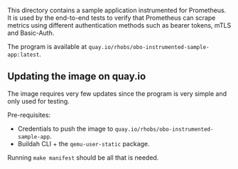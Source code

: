 This directory contains a sample application instrumented for Prometheus. It is
used by the end-to-end tests to verify that Prometheus can scrape metrics using
different authentication methods such as bearer tokens, mTLS and Basic-Auth.

The program is available at `quay.io/rhobs/obo-instrumented-sample-app:latest`.

## Updating the image on quay.io

The image requires very few updates since the program is very simple and only used for testing.

Pre-requisites:
* Credentials to push the image to `quay.io/rhobs/obo-instrumented-sample-app`.
* Buildah CLI + the `qemu-user-static` package.

Running `make manifest` should be all that is needed.

